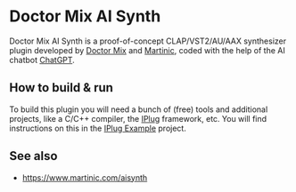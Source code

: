 # Doctor Mix AI Synth

Doctor Mix AI Synth is a proof-of-concept CLAP/VST2/AU/AAX synthesizer plugin developed by [Doctor Mix](https://www.youtube.com/@Doctormix) and [Martinic](https://www.martinic.com/), coded with the help of the AI chatbot [ChatGPT](https://chat.openai.com/).

## How to build & run

To build this plugin you will need a bunch of (free) tools and additional projects, like a C/C++ compiler, the [IPlug](https://github.com/TaleTN/IPlug) framework, etc. You will find instructions on this in the [IPlug Example](https://github.com/TaleTN/IPlugExample) project.

## See also

* https://www.martinic.com/aisynth
